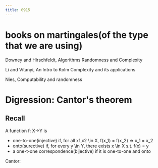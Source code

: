 ```yaml
---
title: 0915
---
```


# books on martingales(of the type that we are using)

Downey and Hirschfeldt,
Algorithms
Randomness and Complexity

Li and Vitanyi,
An Intro to Kolm Complexity and its applications

Nies, Computability and randomness

# Digression: Cantor's theorem
## Recall
A function f: X->Y is

* one-to-one(injective) if, for all x1,x2 \in X, f(x_1) = f(x_2) => x_1 = x_2
* onto(surective) if, for every y \in Y, there exists x \in X s.t. f(x) = y
* a one-t-one correspondence(bijective) if it is one-to-one and onto

Cantor:
